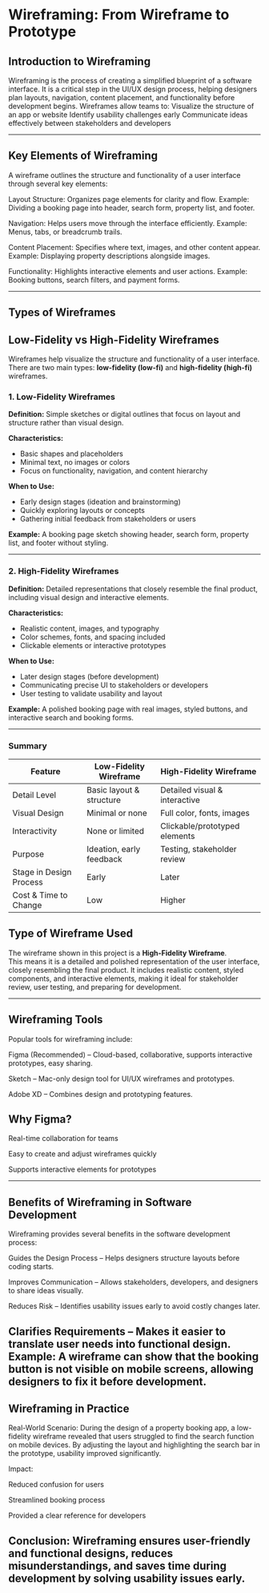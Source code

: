 # Wireframing: From Wireframe to Prototype
## Introduction to Wireframing

Wireframing is the process of creating a simplified blueprint of a software interface. It is a critical step in the UI/UX design process, helping designers plan layouts, navigation, content placement, and functionality before development begins.
Wireframes allow teams to:
Visualize the structure of an app or website
Identify usability challenges early
Communicate ideas effectively between stakeholders and developers

---
## Key Elements of Wireframing

A wireframe outlines the structure and functionality of a user interface through several key elements:

Layout Structure: Organizes page elements for clarity and flow. Example: Dividing a booking page into header, search form, property list, and footer.

Navigation: Helps users move through the interface efficiently. Example: Menus, tabs, or breadcrumb trails.

Content Placement: Specifies where text, images, and other content appear. Example: Displaying property descriptions alongside images.

Functionality: Highlights interactive elements and user actions. Example: Booking buttons, search filters, and payment forms.

---
## Types of Wireframes
## Low-Fidelity vs High-Fidelity Wireframes

Wireframes help visualize the structure and functionality of a user interface. There are two main types: **low-fidelity (low-fi)** and **high-fidelity (high-fi)** wireframes.  

### **1. Low-Fidelity Wireframes**
**Definition:** Simple sketches or digital outlines that focus on layout and structure rather than visual design.  

**Characteristics:**  
- Basic shapes and placeholders  
- Minimal text, no images or colors  
- Focus on functionality, navigation, and content hierarchy  

**When to Use:**  
- Early design stages (ideation and brainstorming)  
- Quickly exploring layouts or concepts  
- Gathering initial feedback from stakeholders or users  

**Example:** A booking page sketch showing header, search form, property list, and footer without styling.  

---

### **2. High-Fidelity Wireframes**
**Definition:** Detailed representations that closely resemble the final product, including visual design and interactive elements.  

**Characteristics:**  
- Realistic content, images, and typography  
- Color schemes, fonts, and spacing included  
- Clickable elements or interactive prototypes  

**When to Use:**  
- Later design stages (before development)  
- Communicating precise UI to stakeholders or developers  
- User testing to validate usability and layout  

**Example:** A polished booking page with real images, styled buttons, and interactive search and booking forms.  

---

### **Summary**

| Feature                  | Low-Fidelity Wireframe           | High-Fidelity Wireframe         |
|---------------------------|--------------------------------|--------------------------------|
| Detail Level              | Basic layout & structure       | Detailed visual & interactive  |
| Visual Design             | Minimal or none                | Full color, fonts, images      |
| Interactivity             | None or limited                | Clickable/prototyped elements  |
| Purpose                   | Ideation, early feedback       | Testing, stakeholder review    |
| Stage in Design Process   | Early                          | Later                          |
| Cost & Time to Change     | Low                            | Higher                         |

## Type of Wireframe Used

The wireframe shown in this project is a **High-Fidelity Wireframe**.  
This means it is a detailed and polished representation of the user interface, closely resembling the final product. It includes realistic content, styled components, and interactive elements, making it ideal for stakeholder review, user testing, and preparing for development.

---
## Wireframing Tools

Popular tools for wireframing include:

Figma (Recommended) – Cloud-based, collaborative, supports interactive prototypes, easy sharing.

Sketch – Mac-only design tool for UI/UX wireframes and prototypes.

Adobe XD – Combines design and prototyping features.

## Why Figma?

Real-time collaboration for teams

Easy to create and adjust wireframes quickly

Supports interactive elements for prototypes

---
## Benefits of Wireframing in Software Development

Wireframing provides several benefits in the software development process:

Guides the Design Process – Helps designers structure layouts before coding starts.

Improves Communication – Allows stakeholders, developers, and designers to share ideas visually.

Reduces Risk – Identifies usability issues early to avoid costly changes later.

Clarifies Requirements – Makes it easier to translate user needs into functional design.
Example: A wireframe can show that the booking button is not visible on mobile screens, allowing designers to fix it before development.
---

## Wireframing in Practice

Real-World Scenario:
During the design of a property booking app, a low-fidelity wireframe revealed that users struggled to find the search function on mobile devices. By adjusting the layout and highlighting the search bar in the prototype, usability improved significantly.

Impact:

Reduced confusion for users

Streamlined booking process

Provided a clear reference for developers

Conclusion:
Wireframing ensures user-friendly and functional designs, reduces misunderstandings, and saves time during development by solving usability issues early.
---

